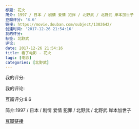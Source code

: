 ```yaml
---
标题: 花火
简介: 1997 / 日本 / 剧情 爱情 犯罪 / 北野武 / 北野武 岸本加世子
豆瓣评分: '8.6'
链接: https://movie.douban.com/subject/1302642/
创建时间: '2017-12-26 21:54:16'
我的评分:
标签: 北野武
评论:
date: 2017-12-26 21:54:16
title: 看了电影 - 花火
tags: [电影]
categories: [北野武]
---
```


我的评分:

我的评论:

豆瓣评分:8.6

简介:1997 / 日本 / 剧情 爱情 犯罪 / 北野武 / 北野武 岸本加世子

[豆瓣链接](https://movie.douban.com/subject/1302642/)

